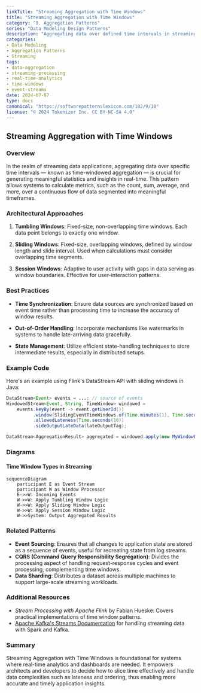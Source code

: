 ```yaml
---
linkTitle: "Streaming Aggregation with Time Windows"
title: "Streaming Aggregation with Time Windows"
category: "9. Aggregation Patterns"
series: "Data Modeling Design Patterns"
description: "Aggregating data over defined time intervals in streaming applications, often used to calculate metrics such as the number of transactions per minute in a payment processing system."
categories:
- Data Modeling
- Aggregation Patterns
- Streaming
tags:
- data-aggregation
- streaming-processing
- real-time-analytics
- time-windows
- event-streams
date: 2024-07-07
type: docs
canonical: "https://softwarepatternslexicon.com/102/9/18"
license: "© 2024 Tokenizer Inc. CC BY-NC-SA 4.0"
---
```


## Streaming Aggregation with Time Windows

### Overview

In the realm of streaming data applications, aggregating data over specific time intervals — known as time-windowed aggregation — is crucial for generating meaningful statistics and insights in real-time. This pattern allows systems to calculate metrics, such as the count, sum, average, and more, over a continuous flow of data segmented into meaningful timeframes.

### Architectural Approaches

1. **Tumbling Windows**: Fixed-size, non-overlapping time windows. Each data point belongs to exactly one window.
   
2. **Sliding Windows**: Fixed-size, overlapping windows, defined by window length and slide interval. Used when calculations must consider overlapping time segments.

3. **Session Windows**: Adaptive to user activity with gaps in data serving as window boundaries. Effective for user-interaction patterns.

### Best Practices

- **Time Synchronization**: Ensure data sources are synchronized based on event time rather than processing time to increase the accuracy of window results.
  
- **Out-of-Order Handling**: Incorporate mechanisms like watermarks in systems to handle late-arriving data gracefully.

- **State Management**: Utilize efficient state-handling techniques to store intermediate results, especially in distributed setups.

### Example Code

Here's an example using Flink's DataStream API with sliding windows in Java:

```java
DataStream<Event> events = ...; // source of events
WindowedStream<Event, String, TimeWindow> windowed =
    events.keyBy(event -> event.getUserId())
          .window(SlidingEventTimeWindows.of(Time.minutes(1), Time.seconds(30)))
          .allowedLateness(Time.seconds(10))
          .sideOutputLateData(lateOutputTag);

DataStream<AggregationResult> aggregated = windowed.apply(new MyWindowFunction());
```

### Diagrams

#### Time Window Types in Streaming

```mermaid
sequenceDiagram
    participant E as Event Stream
    participant W as Window Processor
    E->>W: Incoming Events
    W->>W: Apply Tumbling Window Logic
    W->>W: Apply Sliding Window Logic
    W->>W: Apply Session Window Logic
    W->>System: Output Aggregated Results
```

### Related Patterns

- **Event Sourcing**: Ensures that all changes to application state are stored as a sequence of events, useful for recreating state from log streams.
- **CQRS (Command Query Responsibility Segregation)**: Divides the processing aspect of handling request-response cycles and event processing, complementing time windows.
- **Data Sharding**: Distributes a dataset across multiple machines to support large-scale streaming workloads.

### Additional Resources

- *Stream Processing with Apache Flink* by Fabian Hueske: Covers practical implementations of time window patterns.
- [Apache Kafka's Streams Documentation](https://kafka.apache.org/documentation/streams/) for handling streaming data with Spark and Kafka.

### Summary

Streaming Aggregation with Time Windows is foundational for systems where real-time analytics and dashboards are needed. It empowers architects and developers to decide how to slice time effectively and handle data complexities such as lateness and ordering, thus enabling more accurate and timely application insights.
